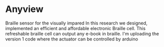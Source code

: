 # Anyview
Braille sensor for the visually impared
In this research we designed, implemented an efficient and affordable electronic Braille cell.
This refreshable braille cell can output any e-book in braille.
I'm uploading the version 1 code where the actuator can be controlled by arduino 
